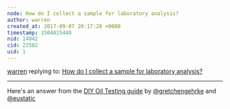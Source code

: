 ```yaml
---
node: How do I collect a sample for laboratory analysis?
author: warren
created_at: 2017-09-07 20:17:28 +0000
timestamp: 1504815448
nid: 14842
cid: 22582
uid: 1
---
```




[warren](../profile/warren) replying to: [How do I collect a sample for laboratory analysis?](../notes/warren/09-07-2017/how-do-i-collect-a-sample-for-laboratory-analysis)

----
Here's an answer from the [DIY Oil Testing guide](https://publiclab.org/wiki/diy-oil-testing) by [@gretchengehrke](/profile/gretchengehrke) and [@eustatic](/profile/eustatic)